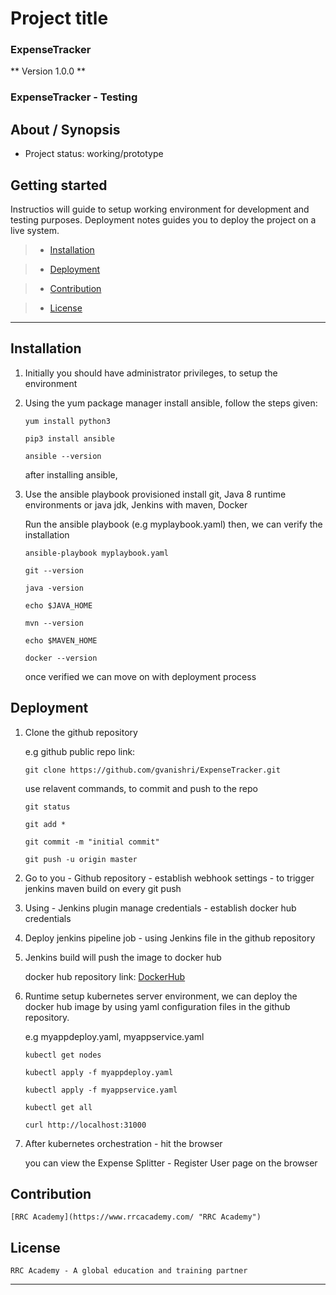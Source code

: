 # Project title

### ExpenseTracker

** Version 1.0.0 **

### ExpenseTracker - Testing

##  About / Synopsis

* Project status: working/prototype

##  Getting started

Instructios will guide to setup working environment for development and testing purposes. Deployment notes guides you to deploy the project on a live system.

>   * [Installation](#installation)

>   * [Deployment](#deployment)

>   * [Contribution](#contribution)

>   * [License](#license)

---

##  Installation

1.  Initially you should have administrator privileges, to setup the environment

2.  Using the yum package manager install ansible, follow the steps given:

    ``` 
    yum install python3

    pip3 install ansible

    ansible --version
    ```    
    after installing ansible,

3.  Use the ansible playbook provisioned install git, Java 8 runtime environments or java jdk, Jenkins with maven, Docker

    Run the ansible playbook (e.g myplaybook.yaml) then, we can verify the installation

    ```
    ansible-playbook myplaybook.yaml
            
    git --version

    java -version

    echo $JAVA_HOME

    mvn --version

    echo $MAVEN_HOME

    docker --version
    ```
    once verified we can move on with deployment process

##  Deployment

1.  Clone the github repository

    e.g github public repo link:

    ```
    git clone https://github.com/gvanishri/ExpenseTracker.git 
    ```

    use relavent commands, to commit and push to the repo
    ```
    git status
    
    git add *
    
    git commit -m "initial commit"
    
    git push -u origin master
    ```
2.  Go to you - Github repository - establish webhook settings - to trigger jenkins maven build on every git push

2.  Using - Jenkins plugin manage credentials - establish docker hub credentials

3.  Deploy jenkins pipeline job - using Jenkins file in the github repository

4.  Jenkins build will push the image to docker hub 

    docker hub repository link: [DockerHub](https://hub.docker.com)

5.  Runtime setup kubernetes server environment, 
    we can deploy the docker hub image by using yaml configuration files in the github repository.

    e.g myappdeploy.yaml, myappservice.yaml

    ```
    kubectl get nodes
    
    kubectl apply -f myappdeploy.yaml
    
    kubectl apply -f myappservice.yaml

    kubectl get all

    curl http://localhost:31000
    ```

5.  After kubernetes orchestration - hit the browser

    you can view the Expense Splitter - Register User page on the browser

##  Contribution

    [RRC Academy](https://www.rrcacademy.com/ "RRC Academy")

##  License

    RRC Academy - A global education and training partner

---